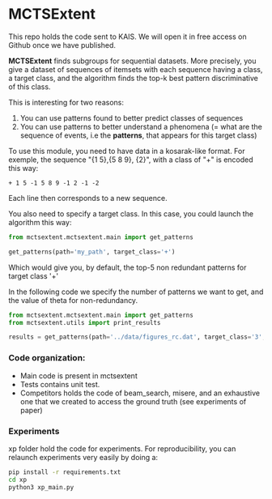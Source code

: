 # MCTSExtent

This repo holds the code sent to KAIS. We will open it in free access on Github once we have published. 

**MCTSExtent** finds subgroups for sequential datasets. More precisely, you give a dataset of sequences of itemsets with each sequence having a class, a target class,
and the algorithm finds the top-k best pattern discriminative of this class.

This is interesting for two reasons:
1. You can use patterns found to better predict classes of sequences
2. You can use patterns to better understand a phenomena (= what are the sequence of events, i.e the **patterns**, that appears for this target class)

To use this module, you need to have data in a kosarak-like format. For exemple, the sequence "{1 5},{5 8 9}, {2}", with a class of "+" is encoded this way:
```
+ 1 5 -1 5 8 9 -1 2 -1 -2
```
Each line then corresponds to a new sequence.

You also need to specify a target class. In this case, you could launch the algorithm this way:
``` python
from mctsextent.mctsextent.main import get_patterns

get_patterns(path='my_path', target_class='+')
```
Which would give you, by default, the top-5 non redundant patterns for target class '+'

In the following code we specify the number of patterns we want to get, and the value of theta for non-redundancy.

``` python
from mctsextent.mctsextent.main import get_patterns
from mctsextent.utils import print_results

results = get_patterns(path='../data/figures_rc.dat', target_class='3', time=10, top_k=10, theta=0.5)
```

### Code organization:
* Main code is present in mctsextent
* Tests contains unit test.
* Competitors holds the code of beam_search, misere, and an exhaustive one that we created to access the ground truth (see experiments of paper)

### Experiments
xp folder hold the code for experiments.
For reproducibility, you can relaunch experiments very easily by doing a:

```bash
pip install -r requirements.txt
cd xp
python3 xp_main.py
```
